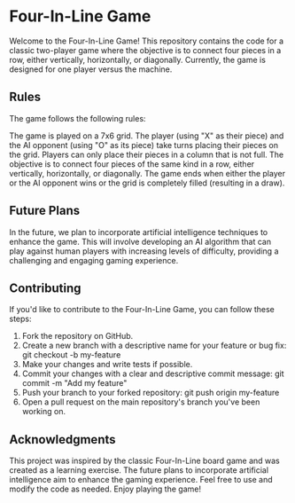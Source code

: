 # Four-In-Line Game
Welcome to the Four-In-Line Game! This repository contains the code for a classic two-player game where the objective is to connect four pieces in a row, either vertically, horizontally, or diagonally. Currently, the game is designed for one player versus the machine.

## Rules

The game follows the following rules:

The game is played on a 7x6 grid.
The player (using "X" as their piece) and the AI opponent (using "O" as its piece) take turns placing their pieces on the grid.
Players can only place their pieces in a column that is not full.
The objective is to connect four pieces of the same kind in a row, either vertically, horizontally, or diagonally.
The game ends when either the player or the AI opponent wins or the grid is completely filled (resulting in a draw).

## Future Plans

In the future, we plan to incorporate artificial intelligence techniques to enhance the game. This will involve developing an AI algorithm that can play against human players with increasing levels of difficulty, providing a challenging and engaging gaming experience.

## Contributing

If you'd like to contribute to the Four-In-Line Game, you can follow these steps:

1. Fork the repository on GitHub.
2. Create a new branch with a descriptive name for your feature or bug fix: git checkout -b my-feature
3. Make your changes and write tests if possible.
4. Commit your changes with a clear and descriptive commit message: git commit -m "Add my feature"
5. Push your branch to your forked repository: git push origin my-feature
6. Open a pull request on the main repository's branch you've been working on.

## Acknowledgments

This project was inspired by the classic Four-In-Line board game and was created as a learning exercise. The future plans to incorporate artificial intelligence aim to enhance the gaming experience. Feel free to use and modify the code as needed. Enjoy playing the game!
